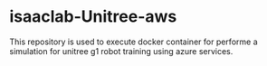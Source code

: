 # isaaclab-Unitree-aws
This repository is used to execute  docker container for performe a simulation for unitree g1 robot training using azure services.
